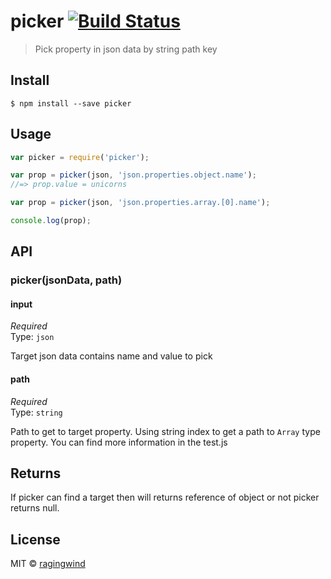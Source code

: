 # picker [![Build Status](https://travis-ci.org/ragingwind/picker.svg?branch=master)](https://travis-ci.org/ragingwind/picker)

> Pick property in json data by string path key


## Install

```
$ npm install --save picker
```


## Usage

```js
var picker = require('picker');

var prop = picker(json, 'json.properties.object.name');
//=> prop.value = unicorns

var prop = picker(json, 'json.properties.array.[0].name');

console.log(prop);
```


## API

### picker(jsonData, path)

#### input

*Required*  
Type: `json`

Target json data contains name and value to pick

#### path

*Required*  
Type: `string`

Path to get to target property. Using string index to get a path to `Array` type property. You can find more information in the test.js

## Returns

If picker can find a target then will returns reference of object or not picker returns null.

## License

MIT © [ragingwind](http://ragingwind.me)
